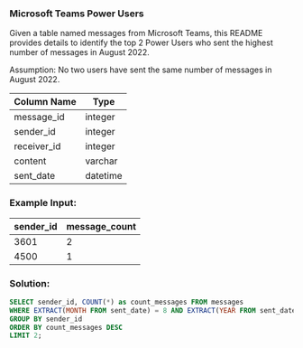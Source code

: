 ### Microsoft Teams Power Users

Given a table named messages from Microsoft Teams, this README provides details to identify the top 2 Power Users who sent the highest number of messages in August 2022.

Assumption:
No two users have sent the same number of messages in August 2022.

| Column Name  | Type      |
|--------------|-----------|
| message_id   | integer   |
| sender_id    | integer   |
| receiver_id  | integer   |
| content      | varchar   |
| sent_date    | datetime  |

### Example Input:

| sender_id | message_count |
|-----------|---------------|
| 3601      | 2             |
| 4500      | 1             |


### Solution:

```sql 
SELECT sender_id, COUNT(*) as count_messages FROM messages 
WHERE EXTRACT(MONTH FROM sent_date) = 8 AND EXTRACT(YEAR FROM sent_date) = 2022
GROUP BY sender_id
ORDER BY count_messages DESC
LIMIT 2;
